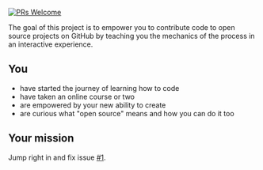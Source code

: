 [![PRs Welcome](https://img.shields.io/badge/PRs-welcome-brightgreen.svg?style=flat-square)](CONTRIBUTING.md)


The goal of this project is to empower you to contribute code to open source projects on GitHub by teaching you the mechanics of the process in an interactive experience.

## You

* have started the journey of learning how to code
* have taken an online course or two
* are empowered by your new ability to create
* are curious what "open source" means and how you can do it too

## Your mission

Jump right in and fix issue [#1](https://github.com/danthareja/contribute-to-open-source/issues/1).

